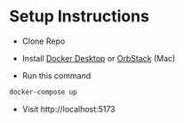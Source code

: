 # Setup Instructions

- Clone Repo
- Install [Docker Desktop](https://docs.docker.com/desktop/) or [OrbStack](https://orbstack.dev/download) (Mac)

- Run this command

```bash
docker-compose up
```

- Visit http://localhost:5173
